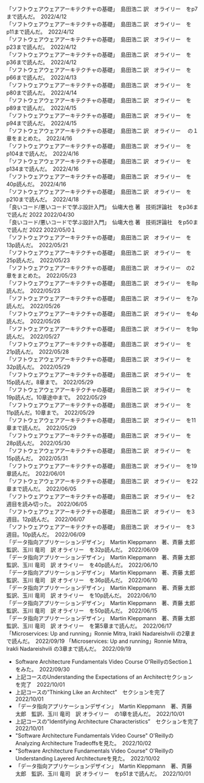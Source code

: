 「ソフトウェアウェアアーキテクチャの基礎」　島田浩二 訳　オライリー　をp7まで読んだ。　2022/4/12  
「ソフトウェアウェアアーキテクチャの基礎」　島田浩二 訳　オライリー　をp11まで読んだ。　2022/4/12  
「ソフトウェアウェアアーキテクチャの基礎」　島田浩二 訳　オライリー　をp23まで読んだ。　2022/4/12  
「ソフトウェアウェアアーキテクチャの基礎」　島田浩二 訳　オライリー　をp36まで読んだ。　2022/4/12  
「ソフトウェアウェアアーキテクチャの基礎」　島田浩二 訳　オライリー　をp66まで読んだ。　2022/4/13  
「ソフトウェアウェアアーキテクチャの基礎」　島田浩二 訳　オライリー　をp80まで読んだ。　2022/4/14  
「ソフトウェアウェアアーキテクチャの基礎」　島田浩二 訳　オライリー　をp89まで読んだ。　2022/4/15  
「ソフトウェアウェアアーキテクチャの基礎」　島田浩二 訳　オライリー　をp94まで読んだ。　2022/4/15  
「ソフトウェアウェアアーキテクチャの基礎」　島田浩二 訳　オライリー　 の１章をまとめた。　2022/4/16  
「ソフトウェアウェアアーキテクチャの基礎」　島田浩二 訳　オライリー　をp104まで読んだ。　2022/4/16  
「ソフトウェアウェアアーキテクチャの基礎」　島田浩二 訳　オライリー　をp134まで読んだ。　2022/4/16   
「ソフトウェアウェアアーキテクチャの基礎」　島田浩二 訳　オライリー　を40p読んだ。　2022/4/16  
「ソフトウェアウェアアーキテクチャの基礎」　島田浩二 訳　オライリー　をp210まで読んだ。　2022/4/18  
「良いコード/悪いコードで学ぶ設計入門」　仙塲大也 著　技術評論社　をp36まで読んだ 2022 2022/04/30  
「良いコード/悪いコードで学ぶ設計入門」　仙塲大也 著　技術評論社　をp50まで読んだ 2022 2022/05/0１  
「ソフトウェアウェアアーキテクチャの基礎」　島田浩二 訳　オライリー　を13p読んだ。　2022/05/21  
「ソフトウェアウェアアーキテクチャの基礎」　島田浩二 訳　オライリー　を25p読んだ。　2022/05/23  
「ソフトウェアウェアアーキテクチャの基礎」　島田浩二 訳　オライリー　の2章をまとめた。　2022/05/23  
「ソフトウェアウェアアーキテクチャの基礎」　島田浩二 訳　オライリー　を8p読んだ。　2022/05/23  
「ソフトウェアウェアアーキテクチャの基礎」　島田浩二 訳　オライリー　を7p読んだ。　2022/05/26  
「ソフトウェアウェアアーキテクチャの基礎」　島田浩二 訳　オライリー　を4p読んだ。　2022/05/26  
「ソフトウェアウェアアーキテクチャの基礎」　島田浩二 訳　オライリー　を9p読んだ。　2022/05/27  
「ソフトウェアウェアアーキテクチャの基礎」　島田浩二 訳　オライリー　を21p読んだ。　2022/05/28  
「ソフトウェアウェアアーキテクチャの基礎」　島田浩二 訳　オライリー　を32p読んだ。　2022/05/29  
「ソフトウェアウェアアーキテクチャの基礎」　島田浩二 訳　オライリー　を15p読んだ。8章まで。　2022/05/29  
「ソフトウェアウェアアーキテクチャの基礎」　島田浩二 訳　オライリー　を19p読んだ。10章途中まで。　2022/05/29  
「ソフトウェアウェアアーキテクチャの基礎」　島田浩二 訳　オライリー　を11p読んだ。10章まで。　2022/05/29  
「ソフトウェアウェアアーキテクチャの基礎」　島田浩二 訳　オライリー　を11章まで読んだ。　2022/05/29  
「ソフトウェアウェアアーキテクチャの基礎」　島田浩二 訳　オライリー　を28p読んだ。　2022/05/30  
「ソフトウェアウェアアーキテクチャの基礎」　島田浩二 訳　オライリー　を15p読んだ。　2022/05/31  
「ソフトウェアウェアアーキテクチャの基礎」　島田浩二 訳　オライリー　を19章読んだ。　2022/06/01  
「ソフトウェアウェアアーキテクチャの基礎」　島田浩二 訳　オライリー　を22章まで読んだ。　2022/06/05  
「ソフトウェアウェアアーキテクチャの基礎」　島田浩二 訳　オライリー　を2週目を読み切った。　2022/06/05  
「ソフトウェアウェアアーキテクチャの基礎」　島田浩二 訳　オライリー　を3週目。12p読んだ。　2022/06/07  
「ソフトウェアウェアアーキテクチャの基礎」　島田浩二 訳　オライリー　を3週目。10p読んだ。　2022/06/09  
「データ指向アプリケーションデザイン」　Martin Kleppmann　著、斉藤 太郎　監訳、玉川 竜司　訳 オライリー　を32p読んだ。　2022/06/09  
「データ指向アプリケーションデザイン」　Martin Kleppmann　著、斉藤 太郎　監訳、玉川 竜司　訳 オライリー　を40p読んだ。　2022/06/10  
「データ指向アプリケーションデザイン」　Martin Kleppmann　著、斉藤 太郎　監訳、玉川 竜司　訳 オライリー　を36p読んだ。　2022/06/10  
「データ指向アプリケーションデザイン」　Martin Kleppmann　著、斉藤 太郎　監訳、玉川 竜司　訳 オライリー　を10p読んだ。　2022/06/10  
「データ指向アプリケーションデザイン」　Martin Kleppmann　著、斉藤 太郎　監訳、玉川 竜司　訳 オライリー　を50p読んだ。　2022/06/15  
「データ指向アプリケーションデザイン」　Martin Kleppmann　著、斉藤 太郎　監訳、玉川 竜司　訳 オライリー　を第5章まで読んだ。　2022/06/17  
「Microservices: Up and running」Ronnie Mitra, Irakli Nadareishvili の2章まで読んだ。　2022/09/19
「Microservices: Up and running」Ronnie Mitra, Irakli Nadareishvili の3章まで読んだ。　2022/09/19
- Software Architecture Fundamentals Video Course O'ReillyのSection１をみた。　2022/09/30
- 上記コースのUnderstanding the Expectations of an Architectセクションを完了　2022/10/01
- 上記コースの”Thinking Like an Architect”　セクションを完了　2022/10/01
- 「データ指向アプリケーションデザイン」　Martin Kleppmann　著、斉藤 太郎　監訳、玉川 竜司　訳 オライリー　の1章を読んだ。　2022/10/01
- 上記コースの”Identifying Architecture Characteristics”　セクションを完了　2022/10/01
- "Software Architecture Fundamentals Video Course" O'ReillyのAnalyzing Architecture Tradeoffsを見た。　2022/10/02
- "Software Architecture Fundamentals Video Course" O'ReillyのUnderstanding Layered Architectureを見た。　2022/10/02
- 「データ指向アプリケーションデザイン」　Martin Kleppmann　著、斉藤 太郎　監訳、玉川 竜司　訳 オライリー　をp51まで読んだ。　2022/10/01






